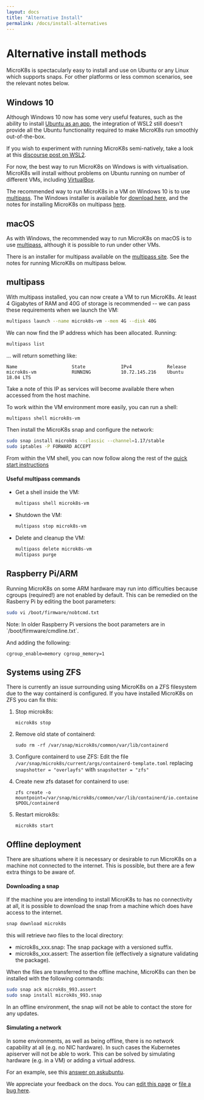 ```yaml
---
layout: docs
title: "Alternative Install"
permalink: /docs/install-alternatives
---
```


# Alternative install methods

MicroK8s is spectacularly easy to install and use on Ubuntu or any Linux which
supports snaps. For other platforms or less common scenarios, see the relevant
notes below.

<a id="windows"> </a>
## Windows 10

Although Windows 10 now has some very useful features, such as the ability to
install [Ubuntu as an app][ubuntu-app], the integration of WSL2 still
doesn't provide all the Ubuntu functionality required to make MicroK8s run
smoothly out-of-the-box.

If you wish to experiment with running MicroK8s semi-natively, take a look at
this [discourse post on WSL2][windows-post].

For now, the best way to run MicroK8s on Windows is with virtualisation.
MicroK8s will install without problems on Ubuntu running on number of different
VMs, including [VirtualBox](https://www.virtualbox.org/).

The recommended way to run MicroK8s in a VM on Windows 10 is to use
[multipass][]. The Windows installer is available for
[download here][multipass-install], and the notes for installing MicroK8s on
multipass [here](#multipass).

<a id="macos"> </a>
## macOS

As with Windows, the recommended way to run MicroK8s on macOS is to use
[multipass][], although it is possible to run under other VMs.

There is an installer for multipass available on the
[multipass site][multipass-install]. See the notes for running MicroK8s on
multipass below.


<a id="multipass"> </a>
## multipass

With multipass installed, you can now create a VM to run MicroK8s. At least 4
Gigabytes of RAM and 40G of storage is recommended -- we can pass these
requirements when we launch the VM:

```bash
multipass launch --name microk8s-vm --mem 4G --disk 40G
```

We can now find the IP address which has been allocated. Running:

```bash
multipass list
```

... will return something like:

```no-highlight
Name                    State             IPv4             Release
microk8s-vm             RUNNING           10.72.145.216    Ubuntu 18.04 LTS
```

Take a note of this IP as services will become available there when accessed
from the host machine.

To work within the VM environment more easily, you can run a shell:

```bash
multipass shell microk8s-vm
```

Then install the  MicroK8s snap and configure the network:

```bash
sudo snap install microk8s --classic --channel=1.17/stable
sudo iptables -P FORWARD ACCEPT
```

From within the VM shell, you can now follow along the rest of the
[quick start instructions](index#status)

#### Useful multipass commands

-   Get a shell inside the VM:

    ```bash
    multipass shell microk8s-vm
    ```

-   Shutdown the VM:

    ```bash
    multipass stop microk8s-vm
    ```

-   Delete and cleanup the VM:

    ```bash
    multipass delete microk8s-vm
    multipass purge
    ```

<a id="arm"> </a>
## Raspberry Pi/ARM

Running MicroK8s on some ARM hardware may run into difficulties because cgroups
(required!) are not enabled by default. This can be remedied on the Rasberry Pi
by editing the boot parameters:

```bash
sudo vi /boot/firmware/nobtcmd.txt
```

<div class="p-notification--positive"><p markdown="1" class="p-notification__response">
<span class="p-notification__status">Note:</span> In older Raspberry Pi versions
the boot parameters are in `/boot/firmware/cmdline.txt`.</p></div>

And adding the following:

```no-highlight
cgroup_enable=memory cgroup_memory=1
```

## Systems using ZFS

There is currently an issue surrounding using MicroK8s on a ZFS filesystem due
to the way containerd is configured. If you have installed MicroK8s on ZFS
you can fix this:

1.  Stop microk8s:

    ```
    microk8s stop
    ```

1.  Remove old state of containerd:

    ```
    sudo rm -rf /var/snap/microk8s/common/var/lib/containerd
    ```

1.  Configure containerd to use ZFS:
    Edit  the file `/var/snap/microk8s/current/args/containerd-template.toml`
    replacing `snapshotter = "overlayfs"`  with `snapshotter = "zfs"`

1.  Create new zfs dataset for containerd to use:

    ```
    zfs create -o mountpoint=/var/snap/microk8s/common/var/lib/containerd/io.containerd.snapshotter.v1.zfs $POOL/containerd
    ```
1.  Restart microk8s:

    ```
    microk8s start
    ```

## Offline deployment

There are situations where it is necessary or desirable to run MicroK8s on a
machine not connected to the internet. This is possible, but there are a few
extra things to be aware of.

#### Downloading a snap

If the machine you are intending to install MicroK8s to has no connectivity at
all, it is possible to download the snap from a machine which does have
access to the internet.

```bash
snap download microk8s
```

this will retrieve *two* files to the local directory:

-   microk8s_xxx.snap: The snap package with a versioned suffix.
-   microk8s_xxx.assert: The assertion file (effectively a signature validating the package).

When the files are transferred to the offline machine, MicroK8s can then be
installed with the following commands:

```bash
sudo snap ack microk8s_993.assert
sudo snap install microk8s_993.snap
```

In an offline environment, the snap will not be able to contact the store for
any updates.

#### Simulating a network

In some environments, as well as being offline, there is no network capability
at all (e.g. no NIC hardware). In such cases the Kubernetes apiserver will not
be able to work. This can be solved by simulating hardware (e.g. in a VM) or
adding a virtual address.

For an example, see this [answer on askubuntu][askubuntu].

<!-- LINKS -->

[ubuntu-app]: https://www.microsoft.com/en-us/p/ubuntu/9nblggh4msv6
[windows-post]: https://discourse.ubuntu.com/t/using-snapd-in-wsl2/12113
[multipass]: https://multipass.run/
[multipass-install]: https://multipass.run/#install
[askubuntu]: https://askubuntu.com/questions/993139/how-to-create-a-virtual-network-interface-in-ubuntu
[profile]: https://github.com/ubuntu/microk8s/tree/master/tests/lxc
<!-- FEEDBACK -->
<div class="p-notification--information">
  <p class="p-notification__response">
    We appreciate your feedback on the docs. You can
    <a href="https://github.com/canonical-web-and-design/microk8s.io/edit/master/docs/install-alternatives.md" class="p-notification__action">edit this page</a>
    or
    <a href="https://github.com/canonical-web-and-design/microk8s.io/issues/new" class="p-notification__action">file a bug here</a>.
  </p>
</div>
